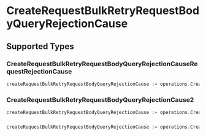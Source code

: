# CreateRequestBulkRetryRequestBodyQueryRejectionCause


## Supported Types

### CreateRequestBulkRetryRequestBodyQueryRejectionCauseRequestRejectionCause

```go
createRequestBulkRetryRequestBodyQueryRejectionCause := operations.CreateCreateRequestBulkRetryRequestBodyQueryRejectionCauseCreateRequestBulkRetryRequestBodyQueryRejectionCauseRequestRejectionCause(operations.CreateRequestBulkRetryRequestBodyQueryRejectionCauseRequestRejectionCause{/* values here */})
```

### CreateRequestBulkRetryRequestBodyQueryRejectionCause2

```go
createRequestBulkRetryRequestBodyQueryRejectionCause := operations.CreateCreateRequestBulkRetryRequestBodyQueryRejectionCauseCreateRequestBulkRetryRequestBodyQueryRejectionCause2(operations.CreateRequestBulkRetryRequestBodyQueryRejectionCause2{/* values here */})
```

### 

```go
createRequestBulkRetryRequestBodyQueryRejectionCause := operations.CreateCreateRequestBulkRetryRequestBodyQueryRejectionCauseArrayOfRequestRejectionCause([]shared.RequestRejectionCause{/* values here */})
```


